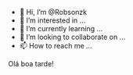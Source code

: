 - 👋 Hi, I’m @Robsonzk
- 👀 I’m interested in ...
- 🌱 I’m currently learning ...
- 💞️ I’m looking to collaborate on ...
- 📫 How to reach me ...

<!---
Robsonzk/Robsonzk is a ✨ special ✨ repository because its `README.md` (this file) appears on your GitHub profile.
You can click the Preview link to take a look at your changes.
--->Olá boa tarde!

